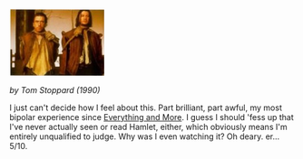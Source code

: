 <!--
.. title: Rosencrantz and Guildenstern Are Dead
.. slug: rosencrantz-and-guildenstern-are-dead
.. date: 2007-07-22 00:10:00-05:00
.. tags: movie,media,fiction
-->

![Rosencrantz & Guildenstern Are Dead](/files/2007/07/rosencrantzandguildenstern.jpg)

*by Tom Stoppard (1990)*

I just can't decide how I feel about this. Part brilliant, part awful,
my most bipolar experience since [Everything and
More](/everything-and-more). I guess I should 'fess up that I've
never actually seen or read Hamlet, either, which obviously means I'm
entirely unqualified to judge. Why was I even watching it?
Oh deary. er... 5/10.
